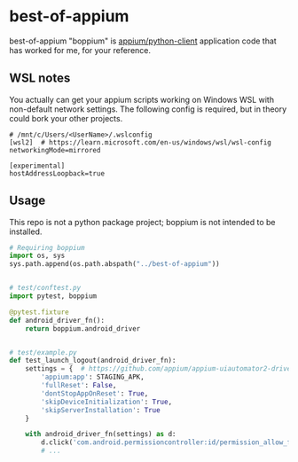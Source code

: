 # best-of-appium

best-of-appium "boppium" is [appium/python-client](https://github.com/appium/python-client) application code that has worked for me, for your reference.

## WSL notes

You actually can get your appium scripts working on Windows WSL with non-default network settings.
The following config is required, but in theory could bork your other projects.

```
# /mnt/c/Users/<UserName>/.wslconfig
[wsl2]  # https://learn.microsoft.com/en-us/windows/wsl/wsl-config
networkingMode=mirrored

[experimental]
hostAddressLoopback=true
```

## Usage

This repo is not a python package project; boppium is not intended to be installed.

```python
# Requiring boppium
import os, sys
sys.path.append(os.path.abspath("../best-of-appium"))


# test/conftest.py
import pytest, boppium

@pytest.fixture
def android_driver_fn():
    return boppium.android_driver


# test/example.py
def test_launch_logout(android_driver_fn):
    settings = {  # https://github.com/appium/appium-uiautomator2-driver
        'appium:app': STAGING_APK,
        'fullReset': False,
        'dontStopAppOnReset': True,
        'skipDeviceInitialization': True,
        'skipServerInstallation': True
    }

    with android_driver_fn(settings) as d:
        d.click('com.android.permissioncontroller:id/permission_allow_foreground_only_button')
        # ...
```
